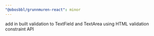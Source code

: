 ```yaml
---
"@obosbbl/grunnmuren-react": minor
---
```


add in built validation to TextField and TextArea using HTML validation constraint API
